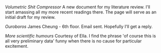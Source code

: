 *Volumetric Shit Compressor*
A new document for my literature review. I'll start amassing all my more recent readings there. The page will serve as an initial draft for my review.

*Ouroboros*
James Cheung - 6th floor. Email sent. Hopefully I'll get a reply.

*More scientific humours*
Courtesy of Ella. I find the phrase 'of course this is all very preliminary data' funny when there is no cause for particular excitement.